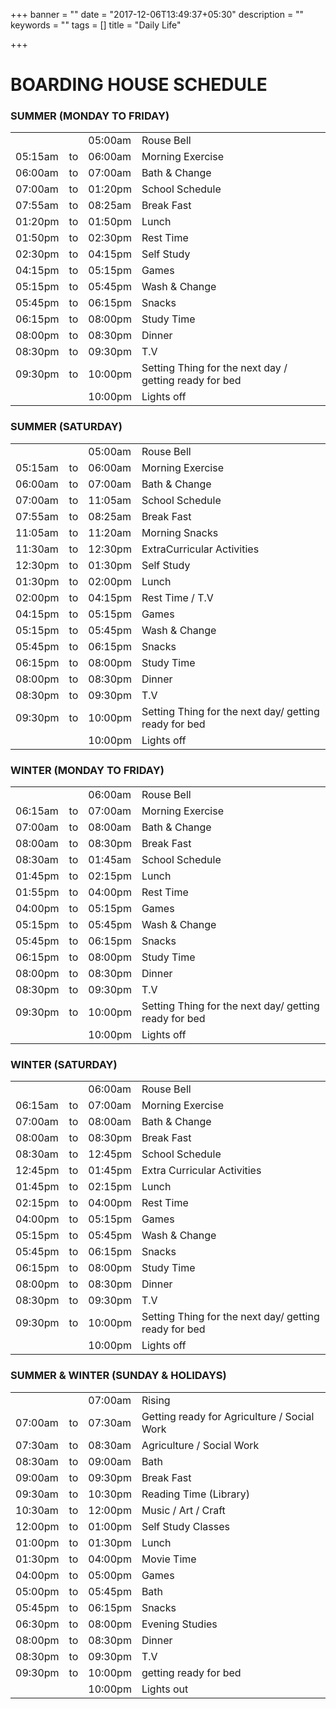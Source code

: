+++
banner = ""
date = "2017-12-06T13:49:37+05:30"
description = ""
keywords = ""
tags = []
title = "Daily Life"

+++
# BOARDING HOUSE SCHEDULE

### **SUMMER** (MONDAY TO FRIDAY)

<table class= "fees-table">
  <tr><td></td><td></td><td>05:00am </td><td>Rouse Bell</td></tr>
  <tr><td>05:15am</td><td> to </td><td> 06:00am </td><td>Morning Exercise</td></tr>
  <tr><td>06:00am</td><td> to </td><td>	07:00am </td><td>Bath &amp; Change </td></tr>
  <tr><td>07:00am</td><td> to </td><td> 01:20pm </td><td>School Schedule </td></tr>
  <tr><td>07:55am</td><td> to </td><td> 08:25am</td><td>Break Fast </td></tr>
  <tr><td>01:20pm</td><td> to </td><td>	01:50pm </td><td>Lunch </td></tr>
  <tr><td>01:50pm</td><td> to </td><td>	02:30pm </td><td>Rest Time </td></tr>
  <tr><td>02:30pm</td><td> to </td><td>	04:15pm </td><td>Self Study </td></tr>
  <tr><td>04:15pm</td><td> to </td><td> 05:15pm </td><td>Games </td></tr>
  <tr><td>05:15pm</td><td> to </td><td>	05:45pm </td><td>Wash &amp; Change </td></tr>
  <tr><td>05:45pm</td><td> to </td><td>	06:15pm </td><td>Snacks </td></tr>
  <tr><td>06:15pm</td><td> to </td><td>	08:00pm </td><td>Study Time </td></tr>
  <tr><td>08:00pm</td><td> to </td><td>	08:30pm </td><td>Dinner </td></tr>
  <tr><td>08:30pm</td><td> to </td><td> 09:30pm</td><td>T.V  </td></tr>
  <tr><td>09:30pm</td><td>to</td><td> 10:00pm </td><td>Setting Thing for the next day / getting ready for bed</td></tr>
  <tr><td></td><td></td><td> 10:00pm </td><td> Lights off </td></tr>
</table>

### **SUMMER** (SATURDAY)

 <table class= "fees-table">
  <tr><td></td><td></td><td>05:00am</td><td>Rouse Bell</td></tr>
  <tr><td>05:15am</td><td> to </td><td> 06:00am </td><td>Morning Exercise</td></tr>
  <tr><td>06:00am</td><td> to </td><td>	07:00am </td><td>Bath &amp; Change </td></tr>
  <tr><td>07:00am</td><td> to </td><td> 11:05am </td><td>School Schedule </td></tr>
  <tr><td>07:55am</td><td> to </td><td> 08:25am</td><td>Break Fast </td></tr>
  <tr><td>11:05am</td><td> to </td><td>	11:20am  </td><td>Morning Snacks </td></tr>
  <tr><td>11:30am</td><td> to </td><td>	12:30pm </td><td>ExtraCurricular Activities </td></tr>
  <tr><td>12:30pm</td><td> to </td><td>	01:30pm </td><td>Self Study </td></tr>
  <tr><td>01:30pm</td><td> to </td><td> 02:00pm </td><td>Lunch </td></tr>
  <tr><td>02:00pm</td><td> to </td><td>	04:15pm </td><td>Rest Time / T.V </td></tr>
  <tr><td>04:15pm</td><td> to </td><td>	05:15pm </td><td>Games </td></tr>
  <tr><td>05:15pm</td><td> to </td><td>	05:45pm </td><td>Wash &amp; Change </td></tr>
  <tr><td>05:45pm</td><td> to </td><td>	06:15pm </td><td>Snacks </td></tr>
  <tr><td>06:15pm</td><td> to </td><td> 08:00pm</td><td>Study Time  </td></tr>
  <tr><td>08:00pm</td><td> to </td><td>	08:30pm </td><td>Dinner </td></tr>
  <tr><td>08:30pm</td><td> to </td><td> 09:30pm</td><td>T.V </td></tr>
  <tr><td>09:30pm</td><td> to </td><td> 10:00pm </td><td> Setting Thing for the next day/ getting ready for bed</td></tr>
  <tr><td></td><td></td><td> 10:00pm </td><td> Lights off </td></tr>
</table>

### **WINTER** (MONDAY TO FRIDAY)

<table class= "fees-table">
  <tr><td></td><td></td><td>	06:00am </td><td>	Rouse Bell</td></tr>
  <tr><td>06:15am</td><td> to </td><td> 07:00am </td><td>Morning Exercise</td></tr>
  <tr><td>07:00am</td><td> to </td><td>	08:00am </td><td> Bath &amp; Change </td></tr>
  <tr><td>08:00am</td><td> to </td><td> 08:30pm </td><td>	Break Fast </td></tr>
  <tr><td>08:30am</td><td> to </td><td> 01:45am</td><td> School Schedule	 </td></tr>
  <tr><td>01:45pm</td><td> to </td><td>	02:15pm </td><td>	Lunch </td></tr>
  <tr><td>01:55pm</td><td> to </td><td>	04:00pm </td><td>	Rest Time </td></tr>
  <tr><td>04:00pm</td><td> to </td><td>	05:15pm </td><td>	Games  </td></tr>
  <tr><td>05:15pm</td><td> to </td><td> 05:45pm </td><td>	Wash &amp; Change </td></tr>                    
  <tr><td>05:45pm</td><td> to </td><td>	06:15pm </td><td>	Snacks </td></tr>
  <tr><td>06:15pm</td><td> to </td><td>	08:00pm </td><td>	Study Time </td></tr>
  <tr><td>08:00pm</td><td> to </td><td>	08:30pm </td><td>	Dinner </td></tr>
  <tr><td>08:30pm</td><td> to </td><td>09:30pm</td><td>	T.V  </td></tr>
  <tr><td>09:30pm</td><td> to </td><td> 10:00pm </td><td> Setting Thing for the next day/ getting ready for bed</td></tr>
  <tr><td></td><td></td><td> 10:00pm </td><td> Lights off </td></tr>
</table>

### **WINTER** (SATURDAY)

<table class="fees-table">
  <tr><td></td><td></td><td>	06:00am </td><td>	Rouse Bell</td></tr>
  <tr><td>06:15am</td><td> to </td><td> 07:00am </td><td>Morning Exercise</td></tr>
  <tr><td>07:00am</td><td> to </td><td> 08:00am </td><td> Bath &amp; Change </td></tr>
  <tr><td>08:00am</td><td> to </td><td> 08:30pm </td><td>	Break Fast </td></tr>
  <tr><td>08:30am</td><td> to </td><td> 12:45pm</td><td> School Schedule	 </td></tr>
  <tr><td>12:45pm</td><td> to </td><td> 01:45pm </td><td> Extra Curricular Activities </td></tr>
  <tr><td>01:45pm</td><td> to </td><td> 02:15pm </td><td>	Lunch </td></tr>
  <tr><td>02:15pm</td><td> to </td><td> 04:00pm </td><td>	Rest Time </td></tr>
  <tr><td>04:00pm</td><td> to </td><td> 05:15pm </td><td>	Games  </td></tr>
  <tr><td>05:15pm</td><td> to </td><td> 05:45pm </td><td>	Wash &amp; Change </td></tr>                    
  <tr><td>05:45pm</td><td> to </td><td> 06:15pm </td><td>	Snacks </td></tr>
  <tr><td>06:15pm</td><td> to </td><td> 08:00pm </td><td>	Study Time </td></tr>
  <tr><td>08:00pm</td><td> to </td><td> 08:30pm </td><td>	Dinner </td></tr>
  <tr><td>08:30pm</td><td> to </td><td> 09:30pm</td><td>	T.V  </td></tr>
  <tr><td>09:30pm</td><td> to </td><td> 10:00pm </td><td> Setting Thing for the next day/ getting ready for bed</td></tr>
  <tr><td></td><td></td><td> 10:00pm </td><td> Lights off </td></tr>
</table>

### **SUMMER & WINTER** (SUNDAY & HOLIDAYS)

<table class="fees-table">
  <tr><td></td><td></td><td>07:00am </td><td>	Rising </td></tr>
  <tr><td>07:00am</td><td> to </td><td> 07:30am </td><td> Getting ready for Agriculture / Social Work</td></tr>
  <tr><td>07:30am</td><td> to </td><td> 08:30am </td><td>  Agriculture / Social Work </td></tr>
  <tr><td>08:30am</td><td> to </td><td> 09:00am </td><td>  Bath </td></tr>
  <tr><td>09:00am</td><td> to </td><td> 09:30pm </td><td>	Break Fast </td></tr>
  <tr><td>09:30am</td><td> to </td><td> 10:30pm</td><td> Reading Time (Library) </td></tr>      <tr><td>10:30am</td><td> to </td><td> 12:00pm</td><td> Music / Art / Craft </td></tr>
  <tr><td>12:00pm</td><td> to </td><td> 01:00pm </td><td> Self Study Classes </td></tr>
  <tr><td>01:00pm</td><td> to </td><td> 01:30pm </td><td>	Lunch </td></tr>
  <tr><td>01:30pm</td><td> to </td><td> 04:00pm </td><td>	Movie Time </td></tr>
  <tr><td>04:00pm</td><td> to </td><td> 05:00pm </td><td>	Games  </td></tr>
  <tr><td>05:00pm</td><td> to </td><td> 05:45pm </td><td>	Bath </td></tr>                    
  <tr><td>05:45pm</td><td> to </td><td> 06:15pm </td><td>	Snacks </td></tr>
  <tr><td>06:30pm</td><td> to </td><td> 08:00pm </td><td> Evening	Studies </td></tr>
  <tr><td>08:00pm</td><td> to </td><td> 08:30pm </td><td>	Dinner </td></tr>
  <tr><td>08:30pm</td><td> to </td><td> 09:30pm</td><td>	T.V  </td></tr>
  <tr><td>09:30pm</td><td> to </td><td> 10:00pm </td><td>  getting ready for bed</td></tr>
  <tr><td></td><td></td><td> 10:00pm </td><td> Lights out </td></tr>
</table>

